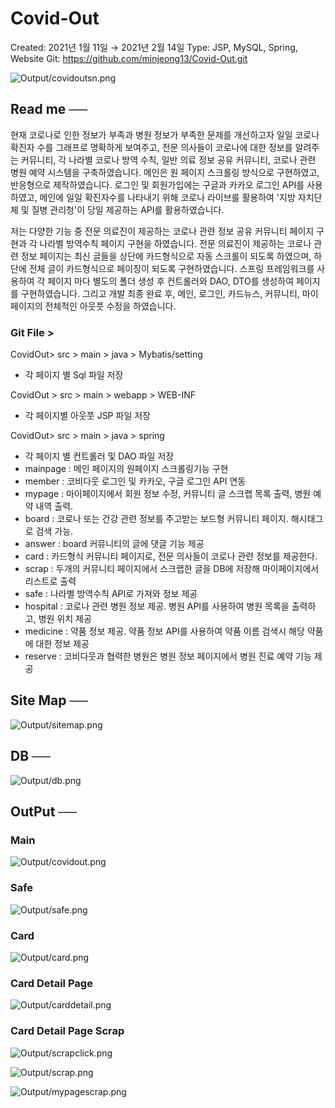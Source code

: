 # Covid-Out

Created: 2021년 1월 11일 → 2021년 2월 14일
Type: JSP, MySQL, Spring, Website
Git: https://github.com/minjeong13/Covid-Out.git

![Output/covidoutsn.png](Output/covidoutsn.png)

## Read me ──

현재 코로나로 인한 정보가 부족과 병원 정보가 부족한 문제를 개선하고자
일일 코로나 확진자 수를 그래프로 명확하게 보여주고, 전문 의사들이 코로나에 대한 정보를 알려주는 커뮤니티, 각 나라별 코로나 방역 수칙, 일반 의료 정보 공유 커뮤니티, 코로나 관련 병원 예약 시스템을 구축하였습니다.
메인은 원 페이지 스크롤링 방식으로 구현하였고, 반응형으로 제작하였습니다.
로그인 및 회원가입에는 구글과 카카오 로그인 API를 사용하였고, 메인에 일일 확진자수를 나타내기 위해 코로나 라이브를 활용하여 '지방 자치단체 및 질병 관리청'이 당일 제공하는 API를 활용하였습니다.

저는 다양한 기능 중 전문 의료진이 제공하는 코로나 관련 정보 공유 커뮤니티 페이지 구현과 각 나라별 방역수칙 페이지 구현을 하였습니다. 전문 의료진이 제공하는 코로나 관련 정보 페이지는 최신 글들을 상단에 카드형식으로 자동 스크롤이 되도록 하였으며, 하단에 전체 글이 카드형식으로 페이징이 되도록 구현하였습니다.
스프링 프레임워크를 사용하여 각 페이지 마다 별도의 폴더 생성 후 컨트롤러와 DAO, DTO를 생성하여 페이지를 구현하였습니다. 
그리고 개발 최종 완료 후, 메인, 로그인, 카드뉴스, 커뮤니티, 마이페이지의 전체적인 아웃풋 수정을 하였습니다.

### Git File >

CovidOut> src > main > java > Mybatis/setting

- 각 페이지 별 Sql 파일 저장

CovidOut > src > main > webapp > WEB-INF

- 각 페이지별 아웃풋 JSP 파일 저장

CovidOut> src > main > java > spring

- 각 페이지 별 컨트롤러 및 DAO 파일 저장
- mainpage : 메인 페이지의 원페이지 스크롤링기능 구현
- member :  코비다웃 로그인 및 카카오, 구글 로그인 API 연동
- mypage : 마이페이지에서 회원 정보 수정, 커뮤니티 글 스크랩 목록 출력, 병원 예약 내역 출력.
- board : 코로나 또는 건강 관련 정보를 주고받는 보드형 커뮤니티 페이지. 해시태그로 검색 가능.
- answer : board 커뮤니티의 글에 댓글 기능 제공
- card : 카드형식 커뮤니티 페이지로, 전문 의사들이 코로나 관련 정보를 제공한다.
- scrap : 두개의 커뮤니티 페이지에서 스크랩한 글을 DB에 저장해 마이페이지에서 리스트로 출력
- safe : 나라별 방역수칙 API로 가져와 정보 제공
- hospital : 코로나 관련 병원 정보 제공. 병원 API를 사용하여 병원 목록을 출력하고, 병원 위치 제공
- medicine : 약품 정보 제공. 약품 정보 API를 사용하여 약품 이름 검색시 해당 약품에 대한 정보 제공
- reserve : 코비다웃과 협력한 병원은 병원 정보 페이지에서 병원 진료 예약 기능 제공

## Site Map ──

![Output/sitemap.png](Output/sitemap.png)

## DB ──

![Output/db.png](Output/db.png)

## OutPut ──

### Main

![Output/covidout.png](Output/covidout.png)

### Safe

![Output/safe.png](Output/safe.png)

### Card

![Output/card.png](Output/card.png)

### Card Detail Page

![Output/carddetail.png](Output/carddetail.png)

### Card Detail Page Scrap

![Output/scrapclick.png](Output/scrapclick.png)

![Output/scrap.png](Output/scrap.png)

![Output/mypagescrap.png](Output/mypagescrap.png)

